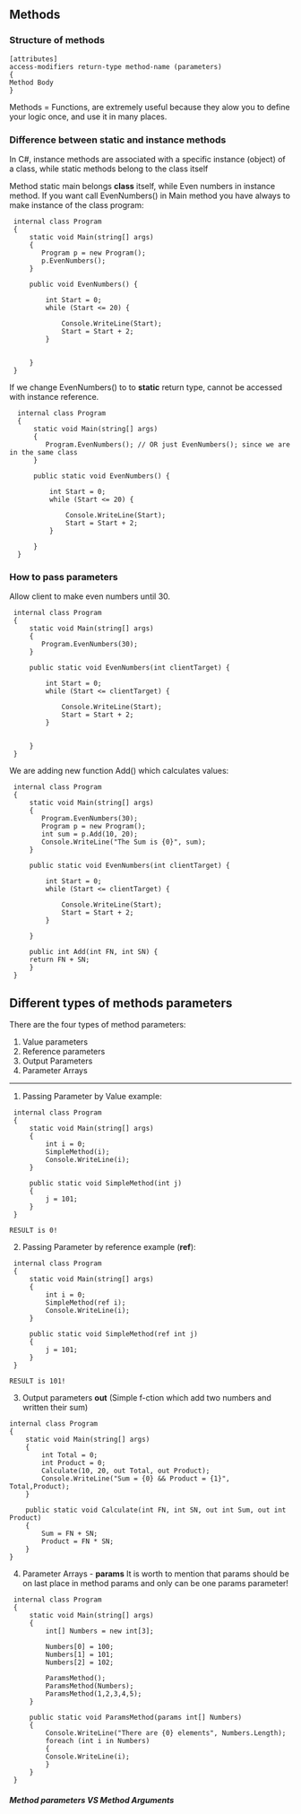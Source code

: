 ## Methods

### Structure of methods

```
[attributes]
access-modifiers return-type method-name (parameters)
{
Method Body
}
```

Methods = Functions, are extremely useful because they alow you to define your logic once, and use it in many places.

### Difference between static and instance methods

In C#, instance methods are associated with a specific instance (object) of a class, while static methods belong to the class itself

Method static main belongs **class** itself,  while Even numbers in instance method. If you want call EvenNumbers() in Main method you have always to make instance of the class program:

```
 internal class Program
 {
     static void Main(string[] args)
     {
        Program p = new Program();
        p.EvenNumbers();
     }

     public void EvenNumbers() {

         int Start = 0;
         while (Start <= 20) {

             Console.WriteLine(Start);
             Start = Start + 2;  
         }

     
     }
 }
```

If we change EvenNumbers() to to **static** return type, cannot be accessed with instance reference.

```
  internal class Program
  {
      static void Main(string[] args)
      {
         Program.EvenNumbers(); // OR just EvenNumbers(); since we are in the same class
      }

      public static void EvenNumbers() {

          int Start = 0;
          while (Start <= 20) {

              Console.WriteLine(Start);
              Start = Start + 2;  
          }
     
      }
  }
```

### How to pass parameters

Allow client to make even numbers until 30.

```
 internal class Program
 {
     static void Main(string[] args)
     {
        Program.EvenNumbers(30);
     }

     public static void EvenNumbers(int clientTarget) {

         int Start = 0;
         while (Start <= clientTarget) {

             Console.WriteLine(Start);
             Start = Start + 2;  
         }

     
     }
 }
```

We are adding new function Add() which calculates values:

```
 internal class Program
 {
     static void Main(string[] args)
     {
        Program.EvenNumbers(30);
        Program p = new Program();
        int sum = p.Add(10, 20);
        Console.WriteLine("The Sum is {0}", sum);
     }

     public static void EvenNumbers(int clientTarget) {

         int Start = 0;
         while (Start <= clientTarget) {

             Console.WriteLine(Start);
             Start = Start + 2;  
         }
     
     }

     public int Add(int FN, int SN) { 
     return FN + SN;
     }
 }
```

## Different types of methods parameters

There are the four types of method parameters:

1. Value parameters
2. Reference parameters
3. Output Parameters
4. Parameter Arrays
   
---

1. Passing Parameter by Value example:

```
 internal class Program
 {
     static void Main(string[] args)
     {
         int i = 0;
         SimpleMethod(i);
         Console.WriteLine(i);
     }

     public static void SimpleMethod(int j) 
     {
         j = 101;
     }
 }

RESULT is 0!
```

2. Passing Parameter by reference example (**ref**):

```
 internal class Program
 {
     static void Main(string[] args)
     {
         int i = 0;
         SimpleMethod(ref i);
         Console.WriteLine(i);
     }

     public static void SimpleMethod(ref int j) 
     {
         j = 101;
     }
 }

RESULT is 101!
```

3. Output parameters **out** (Simple f-ction which add two numbers and written their sum)

```
internal class Program
{
    static void Main(string[] args)
    {
        int Total = 0;
        int Product = 0;
        Calculate(10, 20, out Total, out Product);
        Console.WriteLine("Sum = {0} && Product = {1}", Total,Product);
    }

    public static void Calculate(int FN, int SN, out int Sum, out int Product) 
    {
        Sum = FN + SN;
        Product = FN * SN;
    }
}
```

4. Parameter Arrays - **params**
   It is worth to mention that params should be on last place in method params and only can be one params parameter!

```
 internal class Program
 {
     static void Main(string[] args)
     {
         int[] Numbers = new int[3];

         Numbers[0] = 100;
         Numbers[1] = 101;
         Numbers[2] = 102;

         ParamsMethod();
         ParamsMethod(Numbers);
         ParamsMethod(1,2,3,4,5);
     }

     public static void ParamsMethod(params int[] Numbers) 
     {
         Console.WriteLine("There are {0} elements", Numbers.Length);
         foreach (int i in Numbers)
         { 
         Console.WriteLine(i);
         }
     }
 }
```


##### Method parameters VS Method Arguments
